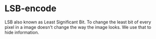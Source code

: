 # LSB-encode

LSB also known as Least Significant Bit. To change the least bit of every pixel in a image doesn't change the way the image looks. We use that to hide information.
